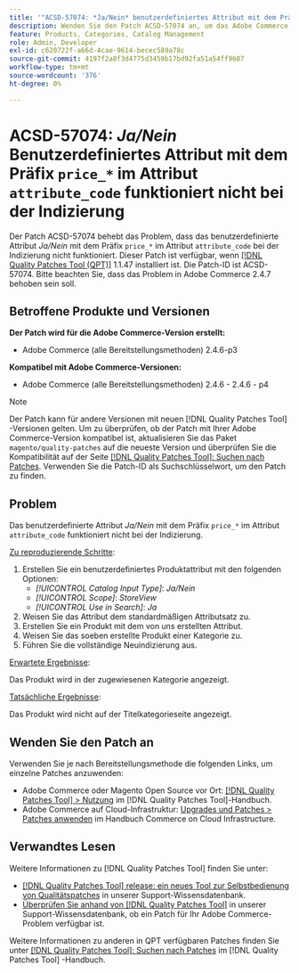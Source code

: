 ```yaml
---
title: '"ACSD-57074: *Ja/Nein* benutzerdefiniertes Attribut mit dem Präfix "price_*"im Attribut "attribute_code"funktioniert nicht mit der Indizierung."'
description: Wenden Sie den Patch ACSD-57074 an, um das Adobe Commerce-Problem zu beheben, bei dem das benutzerdefinierte Attribut *Ja/Nein* mit dem Präfix `price_* im Attribut `attribute_code` nicht mit der Indizierung funktioniert.
feature: Products, Categories, Catalog Management
role: Admin, Developer
exl-id: c620722f-a66d-4cae-9614-becec589a78c
source-git-commit: 4197f2a8f3d4775d3459b17bd92fa51a54ff9607
workflow-type: tm+mt
source-wordcount: '376'
ht-degree: 0%

---
```


# ACSD-57074: *Ja/Nein* Benutzerdefiniertes Attribut mit dem Präfix `price_*` im Attribut `attribute_code` funktioniert nicht bei der Indizierung

Der Patch ACSD-57074 behebt das Problem, dass das benutzerdefinierte Attribut *Ja/Nein* mit dem Präfix `price_*` im Attribut `attribute_code` bei der Indizierung nicht funktioniert. Dieser Patch ist verfügbar, wenn [[!DNL Quality Patches Tool (QPT)]](/help/announcements/adobe-commerce-announcements/magento-quality-patches-released-new-tool-to-self-serve-quality-patches.md) 1.1.47 installiert ist. Die Patch-ID ist ACSD-57074. Bitte beachten Sie, dass das Problem in Adobe Commerce 2.4.7 behoben sein soll.

## Betroffene Produkte und Versionen

**Der Patch wird für die Adobe Commerce-Version erstellt:**

* Adobe Commerce (alle Bereitstellungsmethoden) 2.4.6-p3

**Kompatibel mit Adobe Commerce-Versionen:**

* Adobe Commerce (alle Bereitstellungsmethoden) 2.4.6 - 2.4.6 - p4

>[!NOTE]
>
>Der Patch kann für andere Versionen mit neuen [!DNL Quality Patches Tool] -Versionen gelten. Um zu überprüfen, ob der Patch mit Ihrer Adobe Commerce-Version kompatibel ist, aktualisieren Sie das Paket `magento/quality-patches` auf die neueste Version und überprüfen Sie die Kompatibilität auf der Seite [[!DNL Quality Patches Tool]: Suchen nach Patches](https://experienceleague.adobe.com/tools/commerce-quality-patches/index.html). Verwenden Sie die Patch-ID als Suchschlüsselwort, um den Patch zu finden.

## Problem

Das benutzerdefinierte Attribut *Ja/Nein* mit dem Präfix `price_*` im Attribut `attribute_code` funktioniert nicht bei der Indizierung.

<u>Zu reproduzierende Schritte</u>:

1. Erstellen Sie ein benutzerdefiniertes Produktattribut mit den folgenden Optionen:
   * *[!UICONTROL Catalog Input Type]*: *Ja/Nein*
   * *[!UICONTROL Scope]*: *StoreView*
   * *[!UICONTROL Use in Search]*: *Ja*
1. Weisen Sie das Attribut dem standardmäßigen Attributsatz zu.
1. Erstellen Sie ein Produkt mit dem von uns erstellten Attribut.
1. Weisen Sie das soeben erstellte Produkt einer Kategorie zu.
1. Führen Sie die vollständige Neuindizierung aus.

<u>Erwartete Ergebnisse</u>:

Das Produkt wird in der zugewiesenen Kategorie angezeigt.

<u>Tatsächliche Ergebnisse</u>:

Das Produkt wird nicht auf der Titelkategorieseite angezeigt.

## Wenden Sie den Patch an

Verwenden Sie je nach Bereitstellungsmethode die folgenden Links, um einzelne Patches anzuwenden:

* Adobe Commerce oder Magento Open Source vor Ort: [[!DNL Quality Patches Tool] > Nutzung](https://experienceleague.adobe.com/docs/commerce-operations/tools/quality-patches-tool/usage.html) im [!DNL Quality Patches Tool]-Handbuch.
* Adobe Commerce auf Cloud-Infrastruktur: [Upgrades und Patches > Patches anwenden](https://experienceleague.adobe.com/docs/commerce-cloud-service/user-guide/develop/upgrade/apply-patches.html) im Handbuch Commerce on Cloud Infrastructure.

## Verwandtes Lesen

Weitere Informationen zu [!DNL Quality Patches Tool] finden Sie unter:

* [[!DNL Quality Patches Tool] release: ein neues Tool zur Selbstbedienung von Qualitätspatches](/help/announcements/adobe-commerce-announcements/magento-quality-patches-released-new-tool-to-self-serve-quality-patches.md) in unserer Support-Wissensdatenbank.
* [Überprüfen Sie anhand von  [!DNL Quality Patches Tool]](/help/support-tools/patches-available-in-qpt-tool/check-patch-for-magento-issue-with-magento-quality-patches.md) in unserer Support-Wissensdatenbank, ob ein Patch für Ihr Adobe Commerce-Problem verfügbar ist.

Weitere Informationen zu anderen in QPT verfügbaren Patches finden Sie unter [[!DNL Quality Patches Tool]: Suchen nach Patches](https://experienceleague.adobe.com/tools/commerce-quality-patches/index.html) im [!DNL Quality Patches Tool] -Handbuch.
